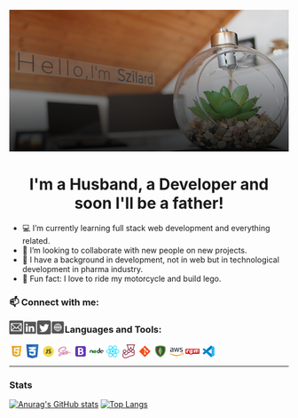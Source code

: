 <div align="center">

![](https://github.com/mihocsaszilard/mihocsaszilard/blob/main/github-readme-image-1000x505.png?raw=true)

# I'm a Husband, a Developer and soon I'll be a father!

</div>

- 💻 I’m currently learning full stack web development and everything related.
- 🔌 I’m looking to collaborate with new people on new projects.
- :test_tube: I have a background in development, not in web but in technological development in pharma industry.
- 💯 Fun fact: I love to ride my motorcycle and build lego.

### 📫 Connect with me:

[<img align="left" alt="send me an email" width="25px" src="https://github.com/mihocsaszilard/mihocsaszilard/blob/main/mail.svg" />](mihocsa48@gmail.com)
[<img align="left" alt="linkedin profile" width="25px" src="https://github.com/mihocsaszilard/mihocsaszilard/blob/main/linkedin.svg" />][linkedin]
[<img align="left" alt="twitter profile" width="25px" src="https://github.com/mihocsaszilard/mihocsaszilard/blob/main/twitter.svg" />][twitter]
[<img align="left" alt="portfolio website" width="25px" src="https://github.com/mihocsaszilard/mihocsaszilard/blob/main/website.svg" />][website]

### Languages and Tools:

<img align="center" alt="html" width="25px" src="https://github.com/mihocsaszilard/mihocsaszilard/blob/main/html.svg" />
<img align="center" alt="css" width="25px" src="https://github.com/mihocsaszilard/mihocsaszilard/blob/main/css.svg" />
<img align="center" alt="javascript" width="25px" src="https://github.com/mihocsaszilard/mihocsaszilard/blob/main/js.svg" />
<img align="center" alt="sass" width="25px" src="https://github.com/mihocsaszilard/mihocsaszilard/blob/main/sass.svg" />
<img align="center" alt="bootstrap" width="25px" src="https://github.com/mihocsaszilard/mihocsaszilard/blob/main/bootstrap.svg" />
<img align="center" alt="node js" width="25px" src="https://github.com/mihocsaszilard/mihocsaszilard/blob/main/node.svg" />
<img align="center" alt="react" width="25px" src="https://github.com/mihocsaszilard/mihocsaszilard/blob/main/react.svg" />
<img align="center" alt="jest" width="25px" src="https://github.com/mihocsaszilard/mihocsaszilard/blob/main/jest.svg" />
<img align="center" alt="git" width="25px" src="https://github.com/mihocsaszilard/mihocsaszilard/blob/main/git.svg" />
<img align="center" alt="mongo db" width="25px" src="https://github.com/mihocsaszilard/mihocsaszilard/blob/main/mongodb.svg" />
<img align="center" alt="amazon web services" width="25px" src="https://github.com/mihocsaszilard/mihocsaszilard/blob/main/aws.svg" />
<img align="center" alt="npm package manager" width="25px" src="https://github.com/mihocsaszilard/mihocsaszilard/blob/main/npm.svg" />
<img align="center" alt="visual studio code" width="25px" src="https://github.com/mihocsaszilard/mihocsaszilard/blob/main/vscode.svg" />

---

### Stats

[![Anurag's GitHub stats](https://github-readme-stats.vercel.app/api?username=mihocsaszilard&hide=stars,contribs&show_icons=true&theme=dark&hide_border)](https://github.com/anuraghazra/github-readme-stats)
[![Top Langs](https://github-readme-stats.vercel.app/api/top-langs/?username=mihocsaszilard&layout=compact&theme=dark)](https://github.com/anuraghazra/github-readme-stats)

<!---
mihocsaszilard/mihocsaszilard is a ✨ special ✨ repository because its `README.md` (this file) appears on your GitHub profile.
You can click the Preview link to take a look at your changes.
--->

[linkedin]: https://www.linkedin.com/in/mihocsaszilard/
[twitter]: https://twitter.com/MihocsaS
[website]: https://mihocsaszilard.github.io/Portfolio-Website-CF/
